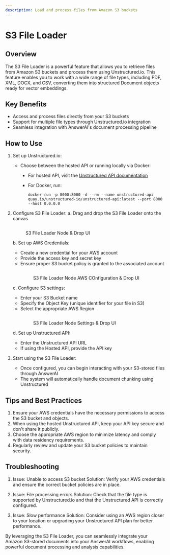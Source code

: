 ```yaml
---
description: Load and process files from Amazon S3 buckets
---
```


# S3 File Loader

## Overview

The S3 File Loader is a powerful feature that allows you to retrieve files from Amazon S3 buckets and process them using Unstructured.io. This feature enables you to work with a wide range of file types, including PDF, XML, DOCX, and CSV, converting them into structured Document objects ready for vector embeddings.

## Key Benefits

-   Access and process files directly from your S3 buckets
-   Support for multiple file types through Unstructured.io integration
-   Seamless integration with AnswerAI's document processing pipeline

## How to Use

1. Set up Unstructured.io:

    - Choose between the hosted API or running locally via Docker:

        - For hosted API, visit the [Unstructured API documentation](https://unstructured-io.github.io/unstructured/api.html)
        - For Docker, run:

            ```
            docker run -p 8000:8000 -d --rm --name unstructured-api quay.io/unstructured-io/unstructured-api:latest --port 8000 --host 0.0.0.0
            ```

2. Configure S3 File Loader:
   a. Drag and drop the S3 File Loader onto the canvas
      <!-- TODO: Screenshot of S3 File Loader node on canvas -->
      <figure><img src="/.gitbook/assets/screenshots/s3loader.png" alt="" /><figcaption><p> S3 File Loader Node &#x26; Drop UI</p></figcaption></figure>

    b. Set up AWS Credentials:

    - Create a new credential for your AWS account
    - Provide the access key and secret key
    - Ensure proper S3 bucket policy is granted to the associated account
          <!-- TODO: Screenshot of AWS Credential configuration -->
          <figure><img src="/.gitbook/assets/screenshots/s3awsconfiguration.png" alt="" /><figcaption><p> S3 File Loader Node AWS COnfiguration &#x26; Drop UI</p></figcaption></figure>

    c. Configure S3 settings:

    - Enter your S3 Bucket name
    - Specify the Object Key (unique identifier for your file in S3)
    - Select the appropriate AWS Region
          <!-- TODO: Screenshot of S3 configuration settings -->
          <figure><img src="/.gitbook/assets/screenshots/s3configuration.png" alt="" /><figcaption><p> S3 File Loader Node Settings &#x26; Drop UI</p></figcaption></figure>

    d. Set up Unstructured API:

    - Enter the Unstructured API URL
    - If using the Hosted API, provide the API key

3. Start using the S3 File Loader:
    - Once configured, you can begin interacting with your S3-stored files through AnswerAI
    - The system will automatically handle document chunking using Unstructured

## Tips and Best Practices

1. Ensure your AWS credentials have the necessary permissions to access the S3 bucket and objects.
2. When using the hosted Unstructured API, keep your API key secure and don't share it publicly.
3. Choose the appropriate AWS region to minimize latency and comply with data residency requirements.
4. Regularly review and update your S3 bucket policies to maintain security.

## Troubleshooting

1. Issue: Unable to access S3 bucket
   Solution: Verify your AWS credentials and ensure the correct bucket policies are in place.

2. Issue: File processing errors
   Solution: Check that the file type is supported by Unstructured.io and that the Unstructured API is correctly configured.

3. Issue: Slow performance
   Solution: Consider using an AWS region closer to your location or upgrading your Unstructured API plan for better performance.

By leveraging the S3 File Loader, you can seamlessly integrate your Amazon S3-stored documents into your AnswerAI workflows, enabling powerful document processing and analysis capabilities.
